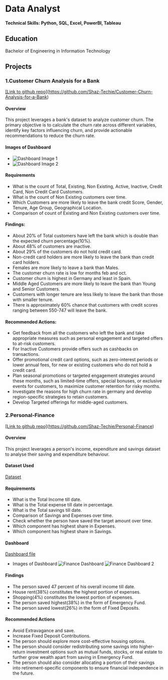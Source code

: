 # Data Analyst

#### Technical Skills: Python, SQL, Excel, PowerBI, Tableau

## Education
Bachelor of Engineering in Information Technology

## Projects

### 1.Customer Churn Analysis for a Bank
<u>[Link to github repo]</u>(https://github.com/Shaz-Techie/Customer-Churn-Analysis-for-a-Bank)
#### Overview
This project leverages a bank's dataset to analyze customer churn. The primary objective is to calculate the churn rate across different variables, identify key factors influencing churn, and provide actionable recommendations to reduce the churn rate.

#### Images of Dashboard
- ![Dashboard Image 1](https://github.com/user-attachments/assets/9fdb5bf9-2551-4f10-83fb-68d12d502d62)
- ![Dashboard Image 2](https://github.com/user-attachments/assets/6f5334b1-96c2-4fd3-894b-e8cdd71d46a6)

#### Requirements
- What is the count of Total, Existing, Non Existing, Active, Inactive, Credit Card, Non Credit Card Customers.
- What is the count of Non Existing customers over time.
- Which Customers are more likely to leave the bank credit Score, Gender, Tenure, Age Group, Geographical Location.
- Comparison of count of Existing and Non Existing customers over time.
  
#### Findings:
- About 20% of Total customers have left the bank which is double than the expected churn percentage(10%).
- About 48% of customers are inactive.
- About 29% of the customers do not hold credit card.
- Non-credit card holders are more likely to leave the bank than credit card holders.
- Females are more likely to leave a bank than Males.
- The customer churn rate is low for months feb and oct.
- Customer churn is highest in Germany and least in Spain.
- Middle Aged Customers are more likely to leave the bank than Young and Senior Customers.
- Customers with longer tenure are less likely to leave the bank than those with smaller tenure.
- There is approximately 60% chance that customers with credit scores ranging between 550-747 will leave the bank.

#### Recommended Actions:
- Get feedback from all the customers who left the bank and take appropriate measures such as personal engagement and targeted offers to at-risk customers.
- For Inactive Customers provide offers such as cashbacks on transactions.
- Offer promotional credit card options, such as zero-interest periods or lower annual fees, for new or existing customers who do not hold a credit card.
- Plan seasonal promotions or targeted engagement strategies around these months, such as limited-time offers, special bonuses, or exclusive events for customers, to maximize customer retention for risky months.
- Investigate the reasons for high churn rate in germany and develop region-specific strategies to retain customers.
- Develop Targeted offerings for middle-aged customers. 


### 2.Personal-Finance 
<u>[Link to github repo]</u>(https://github.com/Shaz-Techie/Personal-Finance)

#### Overview
This project leverages a person's income, expenditure and savings dataset to analyse their saving and expenditure behaviour.

#### Dataset Used
[Dataset](https://github.com/Shaz-Techie/Personal-Finance/blob/main/Finance%20Sheet.xlsx)

#### Requirements
- What is the Total Income till date.
- What is the Total expense till date in percentage.
- What is the Total savings till date.
- Comparison of Savings and Expenses over time.
- Check whether the person have saved the target amount over time.
- Which component has highest share in Expenses.
- Which component has highest share in Savings.

#### Dashboard
  [Dashboard file](https://github.com/Shaz-Techie/Personal-Finance/blob/main/Personal%20Finance.pbix)
- Images of Dashboard
  ![Finance Dashboard](https://github.com/user-attachments/assets/e77a69c4-47ca-478a-a8f4-9268f86e7b91)
  ![Finance Dashboard 2](https://github.com/user-attachments/assets/b294c0b8-59e9-4be4-af16-a6dca745b2bc)


#### Findings
- The person saved 47 percent of his overall income till date.
- House rent(38%) constitutes the highest portion of expenses.
- Shopping(4%) constitutes the lowest portion of expenses.
- The person saved highest(38%) in the form of Emergency Fund.
- The person saved lowest(26%) in the form of Fixed Deposits.

#### Recommended Actions
- Avoid Extravagance and save.
- Increase Fixed Deposit Contributions.
- The person should explore more cost-effective housing options.
- The person should consider redistributing some savings into higher-return investment options such as mutual funds, stocks, or real estate to further grow wealth apart from saving in 
  Emergency Fund.
- The person should also consider allocating a portion of their savings into retirement-specific components to ensure financial independence in the future.


  
